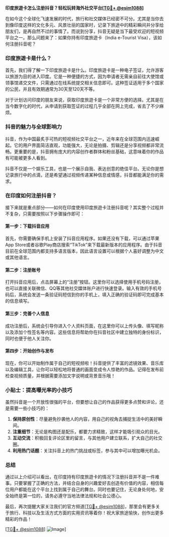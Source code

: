 **印度旅遊卡怎么注册抖音？轻松玩转海外社交平台[[TG💪+ @esim1088](https://t.me/s/esim1088)]**

在如今这个全球化飞速发展的时代，旅行和社交媒体已经密不可分。尤其是当你去到像印度这样的文化多元、风景壮丽的国家时，记录下旅途中的精彩瞬间并分享给朋友们，是再自然不过的事情了。而说到分享，抖音无疑是当下最受欢迎的短视频平台之一。那么问题来了：如果你持有印度旅遊卡（India e-Tourist Visa），该如何注册抖音呢？

### 印度旅遊卡是什么？

首先，我们得了解一下印度旅遊卡是什么。印度旅遊卡是一种电子签证，允许游客以旅游为目的进入印度。它是一种便捷的方式，因为申请者无需亲自前往大使馆或领事馆递交文件，只需通过在线系统提交相关信息即可。这种签证适用于多个国家的公民，并且有效期通常为30天至120天不等。

对于计划访问印度的朋友来说，获取印度旅遊卡是一个非常方便的选择。尤其是在当今数字化的时代，从申请到获取签证的过程几乎全部在网上完成，省去了不少麻烦。

### 抖音的魅力与全球影响力

抖音，作为中国最炙手可热的短视频社交平台之一，近年来在全球范围内迅速崛起。它的用户界面简洁直观，功能强大，无论是拍摄、剪辑还是分享视频都非常流畅。更重要的是，抖音拥有庞大的内容创作者群体和粉丝基础，这意味着你的作品有可能被更多人看到。

抖音不仅是一个娱乐工具，也是一个展示自我、表达创意的绝佳平台。无论你是想记录旅行中的点滴，还是希望通过视频传递某种信息或情感，抖音都能满足你的需求。

### 在印度如何注册抖音？

接下来就是重点部分——如何在印度使用印度旅遊卡注册抖音呢？其实整个过程并不复杂，只需要按照以下步骤操作即可：

#### 第一步：下载抖音应用
首先，你需要确保手机上安装了抖音应用程序。如果还没有下载，可以通过苹果App Store或者谷歌Play商店搜索“TikTok”来下载最新版本的应用程序。由于抖音目前在全球范围内都支持多语言版本，因此语言设置可以根据个人喜好调整为中文或其他语言。

#### 第二步：注册账号
打开抖音应用后，点击屏幕上的“注册”按钮。这里你可以选择使用手机号码注册，也可以直接关联微信、QQ等其他社交媒体账户进行快速登录。输入有效的手机号码后，系统会发送一条验证码短信到你的手机上，填入正确的验证码即可完成基本的信息填写。

#### 第三步：完善个人信息
成功注册后，系统会引导你进入个人资料页面，在这里你可以上传头像、填写昵称以及添加个性签名等内容。这些信息将帮助你在抖音社区中建立独特的身份标识，同时也便于他人关注你。

#### 第四步：开始创作与发布
现在，你可以开始制作属于自己的短视频啦！抖音提供了丰富的滤镜效果、音乐库以及编辑工具，让你可以轻松地将普通的画面变成令人惊艳的作品。记得在发布前检查视频质量，并根据需要添加文字说明或背景音乐哦！

### 小贴士：提高曝光率的小技巧

虽然抖音是一个开放性很强的平台，但要想让自己的作品获得更多点赞和评论，还是需要一些小技巧的：

1. **保持原创性**：尽量避免抄袭他人的内容，用自己的视角去捕捉生活中的美好瞬间。
2. **注重细节**：无论是构图还是配乐，都要力求精致，这样才能吸引观众的目光。
3. **互动交流**：积极回复评论区里的留言，与其他用户建立联系，扩大自己的社交圈。
4. **利用热门话题**：关注抖音上的热门挑战或标签，参与其中可以增加曝光机会。

### 总结

通过以上介绍可以看出，在印度持有印度旅遊卡的情况下注册抖音并不是一件难事。只要掌握了正确的方法，并结合自身的兴趣爱好去创造有价值的内容，相信每位用户都能在这个平台上找到属于自己的舞台。同时也要记住，无论身处何地，安全始终是第一位的，请务必遵守当地法律法规和社会公德心。

最后，再次提醒大家关注我们的官方频道[[TG💪+ @esim1088](https://t.me/s/esim1088)]，那里会有更多关于旅行、科技以及生活方式方面的实用资讯等着你！祝大家旅途愉快，创作出更多精彩的作品！

[[TG💪+ @esim1088](https://t.me/s/esim1088)] ![Image](https://i.postimg.cc/4NQfJmqS/Snipaste-2025-05-13-00-14-12.png)]